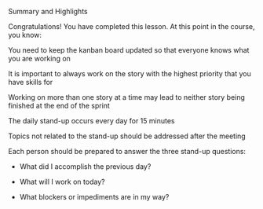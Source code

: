 Summary and Highlights

Congratulations! You have completed this lesson. At this point in the course, you know: 

You need to keep the kanban board updated so that everyone knows what you are working on

It is important to always work on the story with the highest priority that you have skills for

Working on more than one story at a time may lead to neither story being finished at the end of the sprint 

The daily stand-up occurs every day for 15 minutes

Topics not related to the stand-up should be addressed after the meeting

Each person should be prepared to answer the three stand-up questions:

- What did I accomplish the previous day? 

- What will I work on today? 

- What blockers or impediments are in my way?